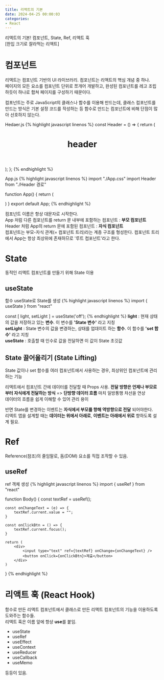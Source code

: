 ```yaml
---
title: 리액트의 기본
date: 2024-04-25 00:00:03
categories:
- React
---
```


리액트의 기본! 컴포넌트, State, Ref, 리액트 훅<br />
[한입 크기로 잘라먹는 리액트]

# 컴포넌트
리액트는 컴포넌트 기반의 UI 라이브러리. 컴포넌트는 리액트의 핵심 개념 중 하나.<br />
페이지의 모든 요소를 컴포넌트 단위로 쪼개어 개발하고, 완성된 컴포넌트를 레고 조립하듯이
하나로 합쳐 페이지를 구성하기 때문이다.

컴포넌트는 주로 JavaScript의 클래스나 함수를 이용해 만드는데, 클래스 컴포넌트를 만드는 방식은
기본 설정 코드를 작성하는 등 함수로 만드는 컴포넌트에 비해 단점이 많아 선호하지 않는다.<br/>

Hedaer.js
{% highlight javascript linenos %}
const Header = () => {
    return (
        <header>
            <h1>header</h1>
        </header>
    );
};
{% endhighlight %}

App.js
{% highlight javascript linenos %}
import "./App.css"
import Header from "./Header 경로"

function App() {
    return (
        <div className="App">
            <Hedaer />
            <Body />
            <Footer />
        </div>
    )
}
export default App;
{% endhighlight %}

컴포넌트 이름은 항상 대문자로 시작한다.<br />
App 처럼 다른 컴포넌트를 return 문 내부에 포함하는 컴포넌트 : **부모 컴포넌트**<br />
Header 처럼 App의 return 문에 포함된 컴포넌트 : **자식 컴포넌트**<br />
컴포넌트는 부모-자식 관계(= 컴포넌트 트리)라는 계층 구조를 형성한다.
컴포넌트 트리에서 App는 항상 최상위에 존재하므로 '루트 컴포넌트'라고 한다.

# State
동적인 리액트 컴포넌트를 만들기 위해 State 이용

## useState
함수 useState로 State를 생성
{% highlight javascript linenos %}
import { useState } from "react"

const [ light, setLight ] = useState('off');
{% endhighlight %}
**light** : 현재 상태의 값을 저장하고 있는 **변수**. 이 변수를 **'State 변수'** 라고 지칭<br/>
**setLight** : State 변수의 값을 변경하는, 상태를 업데이트 하는 **함수**. 이 함수를 **'set 함수'** 라고 지칭<br/>
**useState** : 호출할 때 인수로 값을 전달하면 이 값이 State 초깃값

## State 끌어올리기 (State Lifting)
State 값이나 set 함수를 여러 컴포넌트에서 사용하는 경우, 최상위인 컴포넌트에 관리하는 기능

리액트에서 컴포넌트 간에 데이터를 전달할 때 Props 사용. **전달 방향은 언제나 부모로부터 자식에게 전달하는 방식**
=> **단방향 데이터 흐름** 마치 일방통행 차선을 연상<br/>
데이터의 흐름을 쉽게 이해할 수 있어 관리 용이

반면 State를 변경하는 이벤트는 **자식에서 부모를 향해 역방향으로 전달** 되어야한다.<br/>
리액트 앱을 설계할 때는 **데이터는 위에서 아래로**, **이벤트는 아래에서 위로** 향하도록 설계 필요.



# Ref
Reference(참조)의 줄임말로, 돔(DOM) 요소를 직접 조작할 수 있음.

## useRef
ref 객체 생성
{% highlight javascript linenos %}
import { useRef } from "react"

function Body() {
    const textRef = useRef();

    const onChangeText = (e) => {
        textRef.current.value = "";
    }

    const onClickBtn = () => {
        textRef.current.focus();
    }

    return (
        <div>
            <input type="text" ref={textRef} onChange={onChangeText} />
            <button onClick={onClickBtn}>제출</button>
        </div>
    )
}
{% endhighlight %}

# 리액트 훅 (React Hook)
함수로 만든 리액트 컴포넌트에서 클래스로 만든 리액트 컴포넌트의 기능을 이용하도록 도와주는 함수들.<br/>
리액트 훅은 이름 앞에 항상 **use**를 붙임.
* useState
* useRef
* useEffect
* useContext
* useReducer
* useCallback
* useMemo

등등이 있음.
